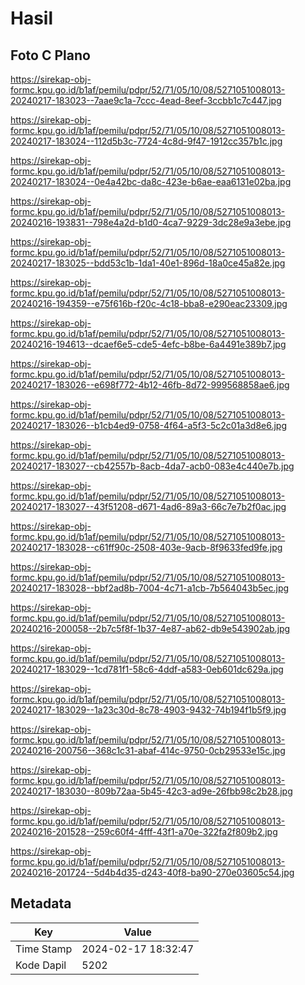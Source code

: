 # Hasil

## Foto C Plano

https://sirekap-obj-formc.kpu.go.id/b1af/pemilu/pdpr/52/71/05/10/08/5271051008013-20240217-183023--7aae9c1a-7ccc-4ead-8eef-3ccbb1c7c447.jpg

https://sirekap-obj-formc.kpu.go.id/b1af/pemilu/pdpr/52/71/05/10/08/5271051008013-20240217-183024--112d5b3c-7724-4c8d-9f47-1912cc357b1c.jpg

https://sirekap-obj-formc.kpu.go.id/b1af/pemilu/pdpr/52/71/05/10/08/5271051008013-20240217-183024--0e4a42bc-da8c-423e-b6ae-eaa6131e02ba.jpg

https://sirekap-obj-formc.kpu.go.id/b1af/pemilu/pdpr/52/71/05/10/08/5271051008013-20240216-193831--798e4a2d-b1d0-4ca7-9229-3dc28e9a3ebe.jpg

https://sirekap-obj-formc.kpu.go.id/b1af/pemilu/pdpr/52/71/05/10/08/5271051008013-20240217-183025--bdd53c1b-1da1-40e1-896d-18a0ce45a82e.jpg

https://sirekap-obj-formc.kpu.go.id/b1af/pemilu/pdpr/52/71/05/10/08/5271051008013-20240216-194359--e75f616b-f20c-4c18-bba8-e290eac23309.jpg

https://sirekap-obj-formc.kpu.go.id/b1af/pemilu/pdpr/52/71/05/10/08/5271051008013-20240216-194613--dcaef6e5-cde5-4efc-b8be-6a4491e389b7.jpg

https://sirekap-obj-formc.kpu.go.id/b1af/pemilu/pdpr/52/71/05/10/08/5271051008013-20240217-183026--e698f772-4b12-46fb-8d72-999568858ae6.jpg

https://sirekap-obj-formc.kpu.go.id/b1af/pemilu/pdpr/52/71/05/10/08/5271051008013-20240217-183026--b1cb4ed9-0758-4f64-a5f3-5c2c01a3d8e6.jpg

https://sirekap-obj-formc.kpu.go.id/b1af/pemilu/pdpr/52/71/05/10/08/5271051008013-20240217-183027--cb42557b-8acb-4da7-acb0-083e4c440e7b.jpg

https://sirekap-obj-formc.kpu.go.id/b1af/pemilu/pdpr/52/71/05/10/08/5271051008013-20240217-183027--43f51208-d671-4ad6-89a3-66c7e7b2f0ac.jpg

https://sirekap-obj-formc.kpu.go.id/b1af/pemilu/pdpr/52/71/05/10/08/5271051008013-20240217-183028--c61ff90c-2508-403e-9acb-8f9633fed9fe.jpg

https://sirekap-obj-formc.kpu.go.id/b1af/pemilu/pdpr/52/71/05/10/08/5271051008013-20240217-183028--bbf2ad8b-7004-4c71-a1cb-7b564043b5ec.jpg

https://sirekap-obj-formc.kpu.go.id/b1af/pemilu/pdpr/52/71/05/10/08/5271051008013-20240216-200058--2b7c5f8f-1b37-4e87-ab62-db9e543902ab.jpg

https://sirekap-obj-formc.kpu.go.id/b1af/pemilu/pdpr/52/71/05/10/08/5271051008013-20240217-183029--1cd781f1-58c6-4ddf-a583-0eb601dc629a.jpg

https://sirekap-obj-formc.kpu.go.id/b1af/pemilu/pdpr/52/71/05/10/08/5271051008013-20240217-183029--1a23c30d-8c78-4903-9432-74b194f1b5f9.jpg

https://sirekap-obj-formc.kpu.go.id/b1af/pemilu/pdpr/52/71/05/10/08/5271051008013-20240216-200756--368c1c31-abaf-414c-9750-0cb29533e15c.jpg

https://sirekap-obj-formc.kpu.go.id/b1af/pemilu/pdpr/52/71/05/10/08/5271051008013-20240217-183030--809b72aa-5b45-42c3-ad9e-26fbb98c2b28.jpg

https://sirekap-obj-formc.kpu.go.id/b1af/pemilu/pdpr/52/71/05/10/08/5271051008013-20240216-201528--259c60f4-4fff-43f1-a70e-322fa2f809b2.jpg

https://sirekap-obj-formc.kpu.go.id/b1af/pemilu/pdpr/52/71/05/10/08/5271051008013-20240216-201724--5d4b4d35-d243-40f8-ba90-270e03605c54.jpg


## Metadata

| Key        | Value               |
| ---------- | ------------------- |
| Time Stamp | 2024-02-17 18:32:47 |
| Kode Dapil | 5202                |



